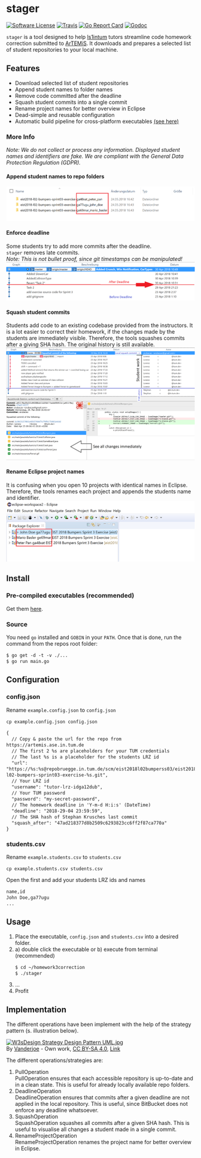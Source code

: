 # stager
[![Software License](https://img.shields.io/badge/license-MIT-brightgreen.svg?style=flat-square)](LICENSE.md)
[![Travis](https://img.shields.io/travis/arubacao/stager.svg?style=flat-square)](https://travis-ci.org/arubacao/stager)
[![Go Report Card](https://goreportcard.com/badge/github.com/arubacao/stager?style=flat-square)](https://goreportcard.com/report/github.com/arubacao/stager)
[![Godoc](https://godoc.org/github.com/arubacao/stager?status.svg&style=flat-square)](http://godoc.org/github.com/arubacao/stager)

`stager` is a tool designed to help [ls1intum](https://wwwbruegge.in.tum.de/lehrstuhl_1/) tutors streamline code homework correction submitted to [ArTEMiS](https://artemis.ase.in.tum.de).
It downloads and prepares a selected list of student repositories to your local machine.

## Features
- Download selected list of student repositories
- Append student names to folder names
- Remove code committed after the deadline 
- Squash student commits into a single commit 
- Rename project names for better overview in Eclipse 
- Dead-simple and reusable configuration
- Automatic build pipeline for cross-platform executables [(see here)](http://github.com/arubacao/stager/releases)

### More Info

_Note: We do not collect or process any information. Displayed student names and identifiers are fake. We are compliant with the General Data Protection Regulation (GDPR)._

#### Append student names to repo folders

![Rename Repos](/assets/rename-folders.png?raw=true "rename repos")

#### Enforce deadline

Some students try to add more commits after the deadline.  
`stager` removes late commits.  
_Note: This is not bullet proof, since git timestamps can be manipulated!_  
![Enforce deadline](/assets/due-date.png?raw=true "Enforce deadline")

#### Squash student commits

Students add code to an existing codebase provided from the instructors.
It is a lot easier to correct their homework, if the changes made by the students are immediately visible.
Therefore, the tools squashes commits after a giving SHA hash. The original history is still available.  
![Squash commits](/assets/squash.png?raw=true "Squash student commits")  

#### Rename Eclipse project names

It is confusing when you open 10 projects with identical names in Eclipse.
Therefore, the tools renames each project and appends the students name and identifier.  
![Rename projects](/assets/rename-project.png?raw=true "Rename eclipse project name")  

## Install
### Pre-compiled executables (recommended)
Get them [here](http://github.com/arubacao/stager/releases).

### Source
You need `go` installed and `GOBIN` in your `PATH`. Once that is done, run the
command from the repos root folder:
```shell
$ go get -d -t -v ./...
$ go run main.go
```

## Configuration
### config.json

Rename `example.config.json` to `config.json`
```$shell
cp example.config.json config.json
```

```$json
{
  // Copy & paste the url for the repo from https://artemis.ase.in.tum.de
  // The first 2 %s are placeholders for your TUM credentials
  // The last %s is a placeholder for the students LRZ id
  "url": "https://%s:%s@repobruegge.in.tum.de/scm/eist2018l02bumperss03/eist2018-l02-bumpers-sprint03-exercise-%s.git",
  // Your LRZ id
  "username": "tutor-lrz-idga12dub",
  // Your TUM password
  "password": "my-secret-password",
  // The homework deadline in 'Y-m-d H:i:s' (DateTime)  
  "deadline": "2018-29-04 23:59:59",
  // The SHA hash of Stephan Krusches last commit
  "squash_after": "47ad218377d8b2509c6293823cc6ff2f87ca770a"
}
```

### students.csv

Rename `example.students.csv` to `students.csv`
```$shell
cp example.students.csv students.csv
```

Open the first and add your students LRZ ids and names 

```$csv
name,id
John Doe,ga77ugu
...
```

## Usage

1. Place the executable, `config.json` and `students.csv` into a desired folder.
2. a) double click the executable or b) execute from terminal (recommended)
    ```$bash
    $ cd ~/homework3correction
    $ ./stager
    ```
3. ...
4. Profit

## Implementation

The different operations have been implement with the help of the strategy pattern (s. illustration below).
<p><a href="https://commons.wikimedia.org/wiki/File:W3sDesign_Strategy_Design_Pattern_UML.jpg#/media/File:W3sDesign_Strategy_Design_Pattern_UML.jpg"><img src="https://upload.wikimedia.org/wikipedia/commons/4/45/W3sDesign_Strategy_Design_Pattern_UML.jpg" alt="W3sDesign Strategy Design Pattern UML.jpg"></a><br>By <a href="//commons.wikimedia.org/wiki/User:Vanderjoe" title="User:Vanderjoe">Vanderjoe</a> - <span class="int-own-work" lang="en">Own work</span>, <a href="https://creativecommons.org/licenses/by-sa/4.0" title="Creative Commons Attribution-Share Alike 4.0">CC BY-SA 4.0</a>, <a href="https://commons.wikimedia.org/w/index.php?curid=60733582">Link</a></p>

The different operations/strategies are:
1. PullOperation  
    PullOperation ensures that each accessible repository is up-to-date 
    and in a clean state. This is useful for already locally available repo folders.
2. DeadlineOperation  
    DeadlineOperation ensures that commits after a given deadline are not applied in the local repository.
    This is useful, since BitBucket does not enforce any deadline whatsoever.
3. SquashOperation  
    SquashOperation squashes all commits after a given SHA hash.
    This is useful to visualise all changes a student made in a single commit.
4. RenameProjectOperation  
    RenameProjectOperation renames the project name for better overview in Eclipse.
